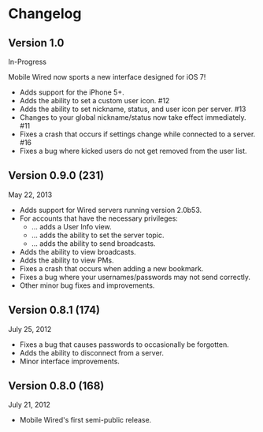 # Changelog

## Version 1.0
In-Progress

<!-- Experimental: Sends a notification when your nickname is mentioned. -->
<!-- Adds a connection indicator next to servers in the bookmark list. -->

Mobile Wired now sports a new interface designed for iOS 7!

* Adds support for the iPhone 5+.
* Adds the ability to set a custom user icon. #12
* Adds the ability to set nickname, status, and user icon per server. #13
* Changes to your global nickname/status now take effect immediately. #11
* Fixes a crash that occurs if settings change while connected to a server. #16
* Fixes a bug where kicked users do not get removed from the user list.

## Version 0.9.0 (231)
May 22, 2013

* Adds support for Wired servers running version 2.0b53.
* For accounts that have the necessary privileges:
    * … adds a User Info view.
    * … adds the ability to set the server topic.
    * … adds the ability to send broadcasts.
* Adds the ability to view broadcasts.
* Adds the ability to view PMs.
* Fixes a crash that occurs when adding a new bookmark.
* Fixes a bug where your usernames/passwords may not send correctly.
* Other minor bug fixes and improvements.

## Version 0.8.1 (174)
July 25, 2012

* Fixes a bug that causes passwords to occasionally be forgotten.
* Adds the ability to disconnect from a server.
* Minor interface improvements.

## Version 0.8.0 (168)
July 21, 2012

* Mobile Wired's first semi-public release.